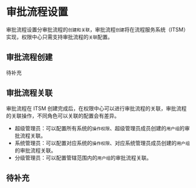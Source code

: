 # 审批流程设置

审批流程设置分审批流程的`创建和关联`，审批流程`创建`将在流程服务系统（ITSM）实现，权限中心只需支持审批流程的`关联`配置。

## 审批流程创建

待补充

## 审批流程关联

审批流程在 ITSM 创建完成后，在权限中心可以进行审批流程的关联，审批流程的关联操作，不同角色可以关联的配置会有差异。

- 超级管理员：可以配置所有系统的`操作权限`、超级管理员成员创建的`用户组`的审批流程关联。
- 系统管理员：可以配置对应系统的`操作权限`、对应系统管理员成员创建的`用户组`的审批流程关联。
- 分级管理员：可以配置管辖范围内的`用户组`的审批流程关联。



## 待补充

